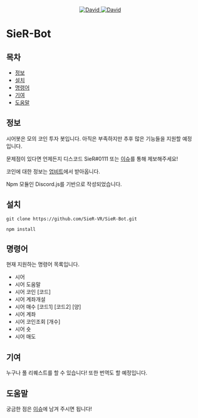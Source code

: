<div align="center">
    <br/>
    <a href="https://github.com/nodejs/node">
        <img alt="David" src="https://img.shields.io/badge/nodejs-LTS-yellow">
    </a>
    <a href="https://github.com/discordjs/discord.js">
        <img alt="David" src="https://img.shields.io/badge/discord-js-yellow">
    </a>
</div>

# SieR-Bot

## 목차
- [정보](#정보)
- [설치](#설치)
- [명령어](#명령어)
- [기여](#기여)
- [도움말](#도움말)

## 정보

시어봇은 모의 코인 투자 봇입니다. 아직은 부족하지만 추후 많은 기능들을 지원할 예정입니다.

문제점이 있다면 언제든지 디스코드 SieR#0111 또는 [이슈](https://github.com/SieR-VR/SieR-Bot/issues)를 통해 제보해주세요!

코인에 대한 정보는 [업비트](https://upbit.com/home)에서 받아옵니다.

Npm 모듈인 Discord.js를 기반으로 작성되었습니다.

## 설치

`git clone https://github.com/SieR-VR/SieR-Bot.git`

`npm install`

## 명령어

현재 지원하는 명령어 목록입니다.

- 시어
- 시어 도움말
- 시어 코인 [코드]
- 시어 계좌개설
- 시어 매수 [코드1] [코드2] [양]
- 시어 계좌
- 시어 코인조회 [개수]
- 시어 숏
- 시어 매도

## 기여

누구나 풀 리퀘스트를 할 수 있습니다! 또한 번역도 할 예정입니다.

## 도움말

궁금한 점은 [이슈](https://github.com/SieR-VR/SieR-Bot/issues)에 남겨 주시면 됩니다!